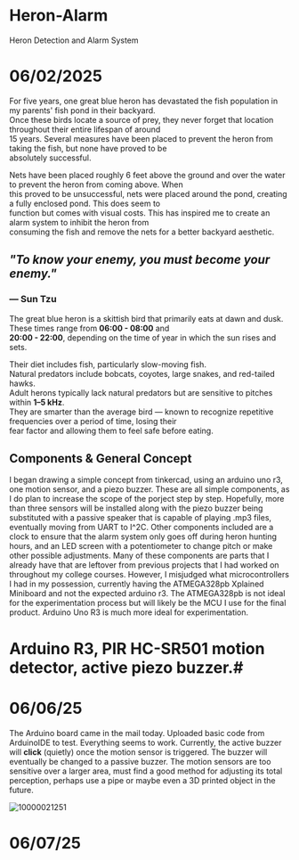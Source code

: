 # Heron-Alarm
Heron Detection and Alarm System

# 06/02/2025

For five years, one great blue heron has devastated the fish population in my parents' fish pond in their backyard.  
Once these birds locate a source of prey, they never forget that location throughout their entire lifespan of around  
15 years. Several measures have been placed to prevent the heron from taking the fish, but none have proved to be  
absolutely successful.  

Nets have been placed roughly 6 feet above the ground and over the water to prevent the heron from coming above. When  
this proved to be unsuccessful, nets were placed around the pond, creating a fully enclosed pond. This does seem to  
function but comes with visual costs. This has inspired me to create an alarm system to inhibit the heron from  
consuming the fish and remove the nets for a better backyard aesthetic. 


## *"To know your enemy, you must become your enemy."*  
### — Sun Tzu

The great blue heron is a skittish bird that primarily eats at dawn and dusk. These times range from **06:00 - 08:00** and  
**20:00 - 22:00**, depending on the time of year in which the sun rises and sets.  

Their diet includes fish, particularly slow-moving fish.  
Natural predators include bobcats, coyotes, large snakes, and red-tailed hawks.  
Adult herons typically lack natural predators but are sensitive to pitches within **1–5 kHz**.  
They are smarter than the average bird — known to recognize repetitive frequencies over a period of time, losing their  
fear factor and allowing them to feel safe before eating.

## Components & General Concept ##
I began drawing a simple concept from tinkercad, using an arduino uno r3, one motion sensor, and a piezo buzzer. 
These are all simple components, as I do plan to increase the scope of the porject step by step. 
Hopefully, more than three sensors will be installed along with the piezo buzzer being substituted with a 
passive speaker that is capable of playing .mp3 files, eventually moving from UART to I^2C. 
Other components included are a clock to ensure that the alarm system only goes off during heron hunting hours, 
and an LED screen with a potentiometer to change pitch or make other possible adjustments. 
Many of these components are parts that I already have that are leftover from previous projects that I had worked
on throughout my college courses. However, I misjudged what microcontrollers I had in my possession, currently having
the ATMEGA328pb Xplained Miniboard and not the expected arduino r3. The ATMEGA328pb is not ideal for the experimentation
process but will likely be the MCU I use for the final product. Arduino Uno R3 is much more ideal for experimentation. 

# Arduino R3, PIR HC-SR501 motion detector, active piezo buzzer.#

# 06/06/25
The Arduino board came in the mail today. 
Uploaded basic code from ArduinoIDE to test. Everything seems to work. 
Currently, the active buzzer will **click** (quietly) once the motion sensor is triggered.
The buzzer will eventually be changed to a passive buzzer. The motion sensors are too sensitive over a larger area, 
must find a good method for adjusting its total perception, perhaps use a pipe or maybe even a 3D printed object in the 
future. 

![10000021251](https://github.com/user-attachments/assets/c425c2f2-c160-4698-9f74-214f9343d6c9)


# 06/07/25






